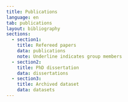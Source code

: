 ```yaml
---
title: Publications
language: en
tab: publications
layout: bibliography
sections:
  - section1:
    title: Refereed papers
    data: publications
    note: Underline indicates group members
  - section2:
    title: PhD dissertation
    data: dissertations
  - section3:
    title: Archived dataset
    data: datasets
---
```

